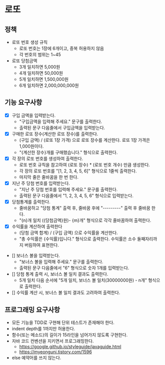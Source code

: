 # 로또
## 정책
- 로또 번호 생성 규칙
  - 로또 번호는 1장에 6개이고, 중복 허용하지 않음
  - 각 번호의 범위는 1~45
- 로또 당첨금액
  - 3개 일치하면 5,000원
  - 4개 일치하면 50,000원
  - 5개 일치하면 1,500,000원
  - 6개 일치하면 2,000,000,000원

## 기능 요구사항
- [x] 구입 금액을 입력받는다.
  - "구입금액을 입력해 주세요." 문구를 출력한다.
  - 출력된 문구 다음줄에서 구입금액을 입력받는다.
- [x] 구매한 로또 장수(계산한 로또 장수)를 출력한다.
  - (구입 금액) / (로또 1장 가격) 으로 로또 장수를 계산한다. 로또 1장 가격은 1,000원이다. 
  - "{계산한 장수}개를 구매했습니다." 형식으로 출력한다.
- [x] 각 장의 로또 번호를 생성하여 출력한다.
  - 로또 번호 규칙을 참고하여 (로또 장수) * (로또 번호 개수) 만큼 생성한다.
  - 각 장의 로또 번호를 "[1, 2, 3, 4, 5, 6]" 형식으로 1줄씩 출력한다.
  - 마지막 줄은 줄바꿈을 한 번 한다.
- [x] 지난 주 당첨 번호를 입력받는다.
  - "지난 주 당첨 번호를 입력해 주세요." 문구를 출력한다.
  - 출력된 문구 다음줄에서 "1, 2, 3, 4, 5, 6" 형식으로 입력받는다.
- [x] 당첨통계를 출력한다.
  - 줄바꿈하고 "당첨 통계" 출력 후, 줄바꿈 후에 "---------" 출력 후 줄바꿈 한다.
  - "{n}개 일치 ({당첨금액}원)- {m}개" 형식으로 각각 줄바꿈하여 출력한다.
- [x] 수익률을 계산하여 출력한다
  - (당첨 금액 합계) / (구입 금액) 으로 수익률을 계산한다.
  - "총 수익률은 {수익률}입니다." 형식으로 출력한다. 수익률은 소수 둘째자리까지 버림하여 표현한다.
- [] 보너스 볼을 입력받는다.
  - "보너스 볼을 입력해 주세요." 문구를 출력한다.
  - 출력된 문구 다음줄에서 "6" 형식으로 숫자 1개를 입력받는다.
- [] 당첨 통계 출력 시, 보너스 볼 일치 결과도 출력한다.
  - 5개 일치 다음 순서에 "5개 일치, 보너스 볼 일치(30000000원) - n개" 형식으로 출력한다.
- [] 수익률 계산 시, 보너스 볼 일치 결과도 고려하여 출력한다.

## 프로그래밍 요구사항
- 모든 기능을 TDD로 구현해 단위 테스트가 존재해야 한다.
- indent depth를 1까지만 허용한다.
- 함수(또는 메소드)의 길이가 15라인을 넘어가지 않도록 구현한다.
- 자바 코드 컨벤션을 지키면서 프로그래밍한다.
  - https://google.github.io/styleguide/javaguide.html
  - https://myeonguni.tistory.com/1596
- else 예약어를 쓰지 않는다.